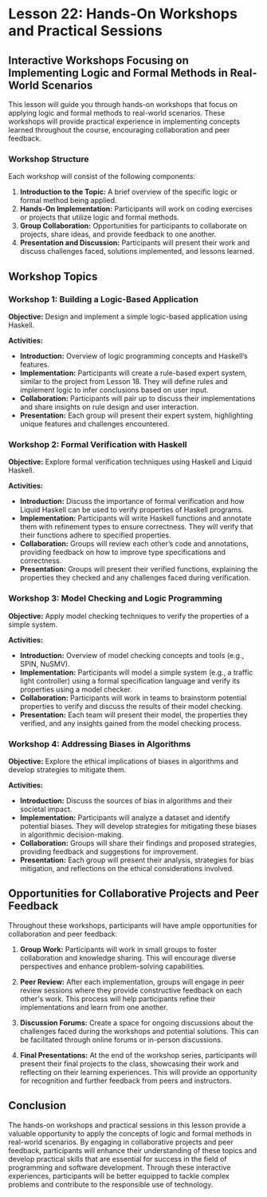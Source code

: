 # Lesson 22: Hands-On Workshops and Practical Sessions

## Interactive Workshops Focusing on Implementing Logic and Formal Methods in Real-World Scenarios

This lesson will guide you through hands-on workshops that focus on applying logic and formal methods to real-world scenarios. These workshops will provide practical experience in implementing concepts learned throughout the course, encouraging collaboration and peer feedback.

### Workshop Structure

Each workshop will consist of the following components:

1. **Introduction to the Topic:** A brief overview of the specific logic or formal method being applied.
2. **Hands-On Implementation:** Participants will work on coding exercises or projects that utilize logic and formal methods.
3. **Group Collaboration:** Opportunities for participants to collaborate on projects, share ideas, and provide feedback to one another.
4. **Presentation and Discussion:** Participants will present their work and discuss challenges faced, solutions implemented, and lessons learned.

## Workshop Topics

### Workshop 1: Building a Logic-Based Application

**Objective:** Design and implement a simple logic-based application using Haskell.

**Activities:**
- **Introduction:** Overview of logic programming concepts and Haskell’s features.
- **Implementation:** Participants will create a rule-based expert system, similar to the project from Lesson 18. They will define rules and implement logic to infer conclusions based on user input.
- **Collaboration:** Participants will pair up to discuss their implementations and share insights on rule design and user interaction.
- **Presentation:** Each group will present their expert system, highlighting unique features and challenges encountered.

### Workshop 2: Formal Verification with Haskell

**Objective:** Explore formal verification techniques using Haskell and Liquid Haskell.

**Activities:**
- **Introduction:** Discuss the importance of formal verification and how Liquid Haskell can be used to verify properties of Haskell programs.
- **Implementation:** Participants will write Haskell functions and annotate them with refinement types to ensure correctness. They will verify that their functions adhere to specified properties.
- **Collaboration:** Groups will review each other’s code and annotations, providing feedback on how to improve type specifications and correctness.
- **Presentation:** Groups will present their verified functions, explaining the properties they checked and any challenges faced during verification.

### Workshop 3: Model Checking and Logic Programming

**Objective:** Apply model checking techniques to verify the properties of a simple system.

**Activities:**
- **Introduction:** Overview of model checking concepts and tools (e.g., SPIN, NuSMV).
- **Implementation:** Participants will model a simple system (e.g., a traffic light controller) using a formal specification language and verify its properties using a model checker.
- **Collaboration:** Participants will work in teams to brainstorm potential properties to verify and discuss the results of their model checking.
- **Presentation:** Each team will present their model, the properties they verified, and any insights gained from the model checking process.

### Workshop 4: Addressing Biases in Algorithms

**Objective:** Explore the ethical implications of biases in algorithms and develop strategies to mitigate them.

**Activities:**
- **Introduction:** Discuss the sources of bias in algorithms and their societal impact.
- **Implementation:** Participants will analyze a dataset and identify potential biases. They will develop strategies for mitigating these biases in algorithmic decision-making.
- **Collaboration:** Groups will share their findings and proposed strategies, providing feedback and suggestions for improvement.
- **Presentation:** Each group will present their analysis, strategies for bias mitigation, and reflections on the ethical considerations involved.

## Opportunities for Collaborative Projects and Peer Feedback

Throughout these workshops, participants will have ample opportunities for collaboration and peer feedback:

1. **Group Work:** Participants will work in small groups to foster collaboration and knowledge sharing. This will encourage diverse perspectives and enhance problem-solving capabilities.
  
2. **Peer Review:** After each implementation, groups will engage in peer review sessions where they provide constructive feedback on each other's work. This process will help participants refine their implementations and learn from one another.

3. **Discussion Forums:** Create a space for ongoing discussions about the challenges faced during the workshops and potential solutions. This can be facilitated through online forums or in-person discussions.

4. **Final Presentations:** At the end of the workshop series, participants will present their final projects to the class, showcasing their work and reflecting on their learning experiences. This will provide an opportunity for recognition and further feedback from peers and instructors.

## Conclusion

The hands-on workshops and practical sessions in this lesson provide a valuable opportunity to apply the concepts of logic and formal methods in real-world scenarios. By engaging in collaborative projects and peer feedback, participants will enhance their understanding of these topics and develop practical skills that are essential for success in the field of programming and software development. Through these interactive experiences, participants will be better equipped to tackle complex problems and contribute to the responsible use of technology.